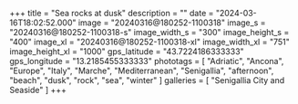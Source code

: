 +++
title = "Sea rocks at dusk"
description = ""
date = "2024-03-16T18:02:52.000"
image = "20240316@180252-1100318"
image_s = "20240316@180252-1100318-s"
image_width_s = "300"
image_height_s = "400"
image_xl = "20240316@180252-1100318-xl"
image_width_xl = "751"
image_height_xl = "1000"
gps_latitude = "43.7224186333333"
gps_longitude = "13.2185455333333"
phototags = [ "Adriatic", "Ancona", "Europe", "Italy", "Marche", "Mediterranean", "Senigallia", "afternoon", "beach", "dusk", "rock", "sea", "winter" ]
galleries = [ "Senigallia City and Seaside" ]
+++
